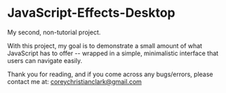 # JavaScript-Effects-Desktop

My second, non-tutorial project.

With this project, my goal is to demonstrate a small amount of what JavaScript has to offer -- wrapped in a simple, minimalistic interface that users can navigate easily.


Thank you for reading, and if you come across any bugs/errors, please contact me at:
coreychristianclark@gmail.com
